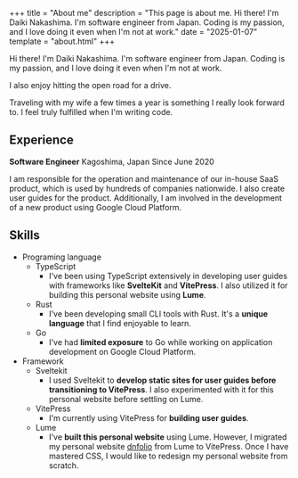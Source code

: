 +++
title = "About me"
description = "This page is about me. Hi there! I'm Daiki Nakashima. I'm software engineer from Japan. Coding is my passion, and I love doing it even when I'm not at work."
date = "2025-01-07"
template = "about.html"
+++

Hi there! I'm Daiki Nakashima. I'm software engineer from Japan.
Coding is my passion, and I love doing it even when I'm not at work.

I also enjoy hitting the open road for a drive.

Traveling with my wife a few times a year is something I really look forward
to.
I feel truly fulfilled when I'm writing code.

## Experience

**Software Engineer** Kagoshima, Japan
Since June 2020

I am responsible for the operation and maintenance of our in-house SaaS product,
which is used by hundreds of companies nationwide.
I also create user guides for the product. Additionally, I am involved in the
development of a new product using Google Cloud Platform.

## Skills

- Programing language
  - TypeScript
    - I've been using TypeScript extensively in developing user guides with
      frameworks like **SvelteKit** and **VitePress**. I also utilized it for
      building this personal website using **Lume**.
  - Rust
    - I've been developing small CLI tools with Rust. It's a **unique language**
      that I find enjoyable to learn.
  - Go
    - I've had **limited exposure** to Go while working on application
      development on Google Cloud Platform.
- Framework
  - Sveltekit
    - I used Sveltekit to **develop static sites for user guides before
      transitioning to VitePress**. I also experimented with it for this
      personal website before settling on Lume.
  - VitePress
    - I'm currently using VitePress for **building user guides**.
  - Lume
    - I've **built this personal website** using Lume. However, I migrated my personal website [dnfolio](https://dnfolio.dev) from Lume to VitePress. Once I have mastered CSS, I would like to redesign my personal website from scratch.
